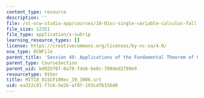```yaml
---
content_type: resource
description: ''
file: /ol-ocw-studio-app/courses/18-01sc-single-variable-calculus-fall-2010/ea322c91f7c65e2baf8f193cdfb156d0_MIT18_01SCF10Rec_39_300k.vtt
file_size: 12351
file_type: application/x-subrip
learning_resource_types: []
license: https://creativecommons.org/licenses/by-nc-sa/4.0/
ocw_type: OCWFile
parent_title: 'Session 49: Applications of the Fundamental Theorem of Calculus'
parent_type: CourseSection
parent_uid: bd925f6f-8a78-fde6-be8c-709ded2799e9
resourcetype: Other
title: MIT18_01SCF10Rec_39_300k.srt
uid: ea322c91-f7c6-5e2b-af8f-193cdfb156d0
---
```

